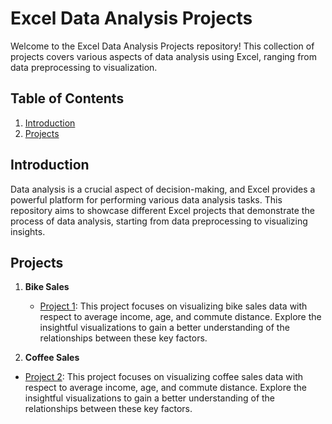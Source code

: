 # Excel Data Analysis Projects

Welcome to the Excel Data Analysis Projects repository! This collection of projects covers various aspects of data analysis using Excel, ranging from data preprocessing to visualization.

## Table of Contents

1. [Introduction](#introduction)
2. [Projects](#projects)


## Introduction

Data analysis is a crucial aspect of decision-making, and Excel provides a powerful platform for performing various data analysis tasks. This repository aims to showcase different Excel projects that demonstrate the process of data analysis, starting from data preprocessing to visualizing insights.

## Projects

1. **Bike Sales**
   - [Project 1](https://github.com/ronaldgooh/excel-projects/blob/main/Full%20Project%20in%20Excel%20-%20Bike%20Sales.xlsx): This project focuses on visualizing bike sales data with respect to average income, age, and commute distance. Explore the insightful visualizations to gain a better understanding of the relationships between these key factors.
  
2. **Coffee Sales**
  
- [Project 2](https://github.com/ronaldgooh/excel-projects/blob/main/coffeeOrdersData.xlsx): This project focuses on visualizing coffee sales data with respect to average income, age, and commute distance. Explore the insightful visualizations to gain a better understanding of the relationships between these key factors.



